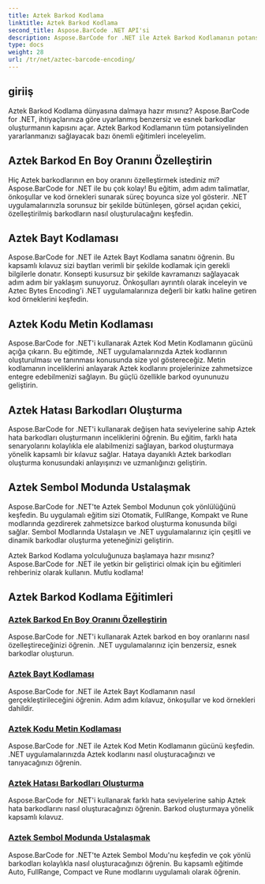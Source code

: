 ```yaml
---
title: Aztek Barkod Kodlama
linktitle: Aztek Barkod Kodlama
second_title: Aspose.BarCode .NET API'si
description: Aspose.BarCode for .NET ile Aztek Barkod Kodlamanın potansiyelini ortaya çıkarın. En boy oranlarını özelleştirin, metin kodlu Aztek kodları oluşturun ve Sembol Modlarında uzmanlaşın.
type: docs
weight: 28
url: /tr/net/aztec-barcode-encoding/
---
```


## giriiş

Aztek Barkod Kodlama dünyasına dalmaya hazır mısınız? Aspose.BarCode for .NET, ihtiyaçlarınıza göre uyarlanmış benzersiz ve esnek barkodlar oluşturmanın kapısını açar. Aztek Barkod Kodlamanın tüm potansiyelinden yararlanmanızı sağlayacak bazı önemli eğitimleri inceleyelim.

## Aztek Barkod En Boy Oranını Özelleştirin

Hiç Aztek barkodlarının en boy oranını özelleştirmek istediniz mi? Aspose.BarCode for .NET ile bu çok kolay! Bu eğitim, adım adım talimatlar, önkoşullar ve kod örnekleri sunarak süreç boyunca size yol gösterir. .NET uygulamalarınızla sorunsuz bir şekilde bütünleşen, görsel açıdan çekici, özelleştirilmiş barkodların nasıl oluşturulacağını keşfedin.

## Aztek Bayt Kodlaması

Aspose.BarCode for .NET ile Aztek Bayt Kodlama sanatını öğrenin. Bu kapsamlı kılavuz sizi baytları verimli bir şekilde kodlamak için gerekli bilgilerle donatır. Konsepti kusursuz bir şekilde kavramanızı sağlayacak adım adım bir yaklaşım sunuyoruz. Önkoşulları ayrıntılı olarak inceleyin ve Aztec Bytes Encoding'i .NET uygulamalarınıza değerli bir katkı haline getiren kod örneklerini keşfedin.

## Aztek Kodu Metin Kodlaması

Aspose.BarCode for .NET'i kullanarak Aztek Kod Metin Kodlamanın gücünü açığa çıkarın. Bu eğitimde, .NET uygulamalarınızda Aztek kodlarının oluşturulması ve tanınması konusunda size yol göstereceğiz. Metin kodlamanın inceliklerini anlayarak Aztek kodlarını projelerinize zahmetsizce entegre edebilmenizi sağlayın. Bu güçlü özellikle barkod oyununuzu geliştirin.

## Aztek Hatası Barkodları Oluşturma

Aspose.BarCode for .NET'i kullanarak değişen hata seviyelerine sahip Aztek hata barkodları oluşturmanın inceliklerini öğrenin. Bu eğitim, farklı hata senaryolarını kolaylıkla ele alabilmenizi sağlayan, barkod oluşturmaya yönelik kapsamlı bir kılavuz sağlar. Hataya dayanıklı Aztek barkodları oluşturma konusundaki anlayışınızı ve uzmanlığınızı geliştirin.

## Aztek Sembol Modunda Ustalaşmak

Aspose.BarCode for .NET'te Aztek Sembol Modunun çok yönlülüğünü keşfedin. Bu uygulamalı eğitim sizi Otomatik, FullRange, Kompakt ve Rune modlarında gezdirerek zahmetsizce barkod oluşturma konusunda bilgi sağlar. Sembol Modlarında Ustalaşın ve .NET uygulamalarınız için çeşitli ve dinamik barkodlar oluşturma yeteneğinizi geliştirin.

Aztek Barkod Kodlama yolculuğunuza başlamaya hazır mısınız? Aspose.BarCode for .NET ile yetkin bir geliştirici olmak için bu eğitimleri rehberiniz olarak kullanın. Mutlu kodlama!
## Aztek Barkod Kodlama Eğitimleri
### [Aztek Barkod En Boy Oranını Özelleştirin](./aztec-aspect-ratio-customization/)
Aspose.BarCode for .NET'i kullanarak Aztek barkod en boy oranlarını nasıl özelleştireceğinizi öğrenin. .NET uygulamalarınız için benzersiz, esnek barkodlar oluşturun.
### [Aztek Bayt Kodlaması](./aztec-bytes-encoding/)
Aspose.BarCode for .NET ile Aztek Bayt Kodlamanın nasıl gerçekleştirileceğini öğrenin. Adım adım kılavuz, önkoşullar ve kod örnekleri dahildir.
### [Aztek Kodu Metin Kodlaması](./aztec-code-text-encoding/)
Aspose.BarCode for .NET ile Aztek Kod Metin Kodlamanın gücünü keşfedin. .NET uygulamalarınızda Aztek kodlarını nasıl oluşturacağınızı ve tanıyacağınızı öğrenin.
### [Aztek Hatası Barkodları Oluşturma](./aztec-error-level-example/)
Aspose.BarCode for .NET'i kullanarak farklı hata seviyelerine sahip Aztek hata barkodlarını nasıl oluşturacağınızı öğrenin. Barkod oluşturmaya yönelik kapsamlı kılavuz.
### [Aztek Sembol Modunda Ustalaşmak](./aztec-symbol-mode-example/)
Aspose.BarCode for .NET'te Aztek Sembol Modu'nu keşfedin ve çok yönlü barkodları kolaylıkla nasıl oluşturacağınızı öğrenin. Bu kapsamlı eğitimde Auto, FullRange, Compact ve Rune modlarını uygulamalı olarak öğrenin.